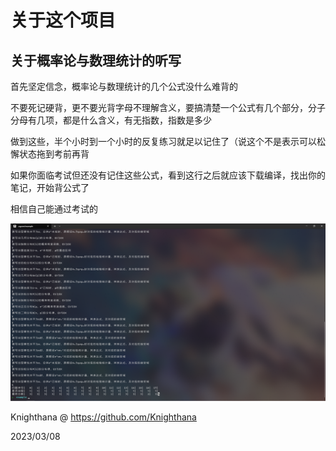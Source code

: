 # 关于这个项目

## 关于概率论与数理统计的听写

首先坚定信念，概率论与数理统计的几个公式没什么难背的

不要死记硬背，更不要光背字母不理解含义，要搞清楚一个公式有几个部分，分子分母有几项，都是什么含义，有无指数，指数是多少

做到这些，半个小时到一个小时的反复练习就足以记住了（说这个不是表示可以松懈状态拖到考前再背

如果你面临考试但还没有记住这些公式，看到这行之后就应该下载编译，找出你的笔记，开始背公式了

相信自己能通过考试的

![概率论与数理统计听写示例](./about/概率论与数理统计示例.PNG)

Knighthana @ https://github.com/Knighthana

2023/03/08
